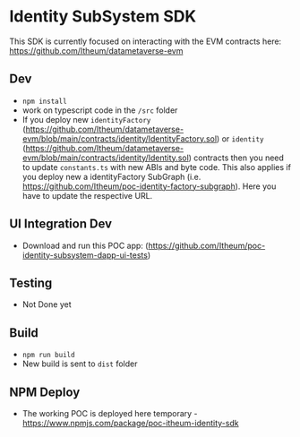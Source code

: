 # Identity SubSystem SDK
This SDK is currently focused on interacting with the EVM contracts here: https://github.com/Itheum/datametaverse-evm

## Dev
- `npm install`
- work on typescript code in the `/src` folder
- If you deploy new `identityFactory` (https://github.com/Itheum/datametaverse-evm/blob/main/contracts/identity/IdentityFactory.sol) or `identity` (https://github.com/Itheum/datametaverse-evm/blob/main/contracts/identity/Identity.sol) contracts then you need to update `constants.ts` with new ABIs and byte code. This also applies if you deploy new a identityFactory SubGraph (i.e. https://github.com/Itheum/poc-identity-factory-subgraph). Here you have to update the respective URL.

## UI Integration Dev
- Download and run this POC app: (https://github.com/Itheum/poc-identity-subsystem-dapp-ui-tests)

## Testing
- Not Done yet

## Build
- `npm run build`
- New build is sent to `dist` folder

## NPM Deploy
- The working POC is deployed here temporary - https://www.npmjs.com/package/poc-itheum-identity-sdk
